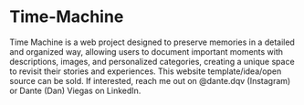 # Time-Machine
Time Machine is a web project designed to preserve memories in a detailed and organized way, allowing users to document important moments with descriptions, images, and personalized categories, creating a unique space to revisit their stories and experiences.
This website template/idea/open source can be sold.
If interested, reach me out on @dante.dqv (Instagram) or Dante (Dan) Viegas on LinkedIn.
